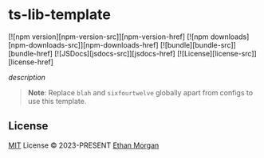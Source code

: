 # ts-lib-template

[![npm version][npm-version-src]][npm-version-href]
[![npm downloads][npm-downloads-src]][npm-downloads-href]
[![bundle][bundle-src]][bundle-href]
[![JSDocs][jsdocs-src]][jsdocs-href]
[![License][license-src]][license-href]

_description_

> **Note**:
> Replace `blah` and `sixfourtwelve` globally apart from configs to use this template.

## License

[MIT](./LICENSE) License © 2023-PRESENT [Ethan Morgan](https://github.com/antfu)
